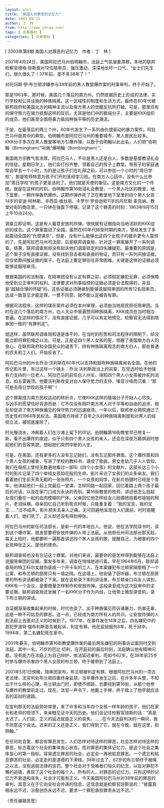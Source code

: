 ```yaml
---
layout: post
title: "美国人对罪恶的记忆力"
date: 2003-08-15
author: 丁　林
from: http://www.yhcqw.com/
tags: [ 炎黄春秋 ]
categories: [ 炎黄春秋 ]
---
```



[ 2003年第8期 美国人对罪恶的记忆力　作者：丁　林 ]


2001年4月24日，美国阿拉巴马州伯明翰市，法庭上气氛凝重肃穆。本地的联邦检察官德格·琼斯面对12位陪审员，强压激动，深深地长吁一口气，“女士们先生们，很久很久了！37年前，差不多38年了！”

对托玛斯·伊·布兰顿涉嫌参与38年前的黑人教堂爆炸案的刑事审判，终于开始了。


那是1963年。那时候，美国几个落后的南方州，仍然依据历史上形成的法律，实行学校和公共设施的种族隔离。这一区域性的制度和生活方式，最终在60年代被联邦政府和美国北方的精神主流以及南方黑人的觉醒反抗所打破。可是，那里旧有的保守势力在竭力抵御这样的反抗，尤其是他们中的极端分子，主要是KKK组织的成员，他们甚至企图用暴力抵挡种族平等的历史潮流。


于是，在最落后的两三个州，60年代发生了一系列由仇恨驱动的暴力案件。阿拉巴马州是其中的典型。伯明翰市是阿拉巴马州的重要城市，黑人居民比较多。KKK分子多次在黑人教堂等地方引爆炸弹，以致于伯明翰以此出名，人们把“伯明翰（Birmingham）”叫做“爆明翰（Bombingham）”。


美国南方宗教气氛浓厚。阿拉巴马人，不论是黑人还是白人，多数是基督教浸礼会的信徒。星期日早上，他们会打扮齐整，领着自己的孩子上教堂。带孩子的家庭通常会早去一个小时，为的是让孩子们在礼拜之前，可以参加一个小时的“周日学校”，那是牧师特意为孩子们开的圣经学习班。在南方人心目中，没有什么比参加“周日学校”的孩子更圣洁的了。他们就是天使的象征。这是南方文化的一个传统。就是在这样的时刻，伯明翰市第16街浸礼会教堂，一个黑人社区的教堂，地下室里，一颗炸弹轰然爆炸。这颗炸弹炸死了正在教堂地下室里的四个黑人女孩：14岁的安迪·柯林斯、辛西亚·维丝丽、卡罗尔·罗伯逊和11岁的丹尼斯·麦克纳。教堂对街的商店里，一只钟在强震下停摆，记录了这个罪恶的时刻：1963年9月15日上午10点24分。


调查立即证明，这是有人蓄意安放的炸弹。很快就有证据指向当地活跃的KKK组织的成员。这个罪案震动了全国。虽然在60年代转型时期的南方，曾经发生了多起震动全国的“仇恨谋杀”，但是，没有什么能够比这四个女孩子的被杀更令人震惊的了。先是阿拉巴马州司法部，后是联邦调查局，针对这一罪案展开了一系列调查。结果，联邦调查局却没有起诉他们调查锁定的四名嫌疑犯。最重要的原因是，这个案子没有直接证据，没有找到目击者和直接的物证，而只有一系列间接证据。仅仅依靠间接证据的案子，在法庭上要定罪往往非常困难。关键是这样的证据必须能够说服陪审员。


根据美国的司法制度，在陪审团没有认定有罪之前，必须假定嫌犯无罪，必须保障他受到公正审判的权利。法律要求对刑事指控的证据必须是合法取得的，并且是“超越合理的怀疑”的。这些证据必须确凿到能够说服陪审团的所有12名陪审员，达成一致意见才能定罪。一票不同意，就不能认定被告有罪。


根据司法程序，这样的谋杀案件必须在本州审理，必须由当地居民担任陪审团。当时在这几个落后的南方州，白人大众中普遍赞同种族隔离，KKK成员在当时相当普遍。在这样的情况下，没有直接证据，几乎可以肯定地预见，检察官无法得到陪审团一致的“有罪判定”。


就这样，虽然联邦调查局知道是谁干的，在当时的形势和司法程序的限制下，却没能立即将罪犯绳之以法。可是，正是这四个黑人女孩的死，惊醒了美国南方白人的良心。在联邦政府和全国民众的谴责下，持有种族隔离观念的南方白人，那些普通的农夫和工人们，开始反省了。


阿拉巴马州的州长乔治·沃利斯在60年代以支持和鼓吹种族隔离闻名全国。在他的传记影片里，有过这样一个镜头：乔治·沃利斯政治上的前辈、在竞选时给予他强有力支持的一位老人、阿拉巴马的前任白人州长，得知四个黑人小女孩被炸死的消息，如五雷轰顶。他要沃利斯改变对白人保守势力的支持，嗓音沙哑而沉重：“那可是去周日学校的孩子啊”！


这个罪案成为南方民权运动的转折点，它使KKK这样的极端分子开始人心尽失。与凶手的愿望恰好背道而驰：它不仅没有阻吓南方黑人对于平等和自由的追求，相反却促进了南方种族偏见的保守势力的迅速崩溃。一年以后，联邦参众两院通过了历史性的1964年民权法。美国南方持续了百年之久的种族隔离制度和对黑人的歧视立法，被彻底废除了。


时光像流水，冲刷着人们在沙滩上留下的印记。伯明翰第16街教堂早已修复一新，看不出爆炸的痕迹。似乎只有四个黑人女孩的亲人，还会在深夜万籁俱寂时想起她们的音容笑貌，想起她们突然中断的人生。


可是，在美国，还有更多的人没有忘记她们，没有忘记那件罪案。这个爆炸案和四个黑人女孩的被害，写进了学校的教科书，谱成了歌曲，男女老幼几乎人人皆知。我们在电视上曾经无数遍地看过一部叫《四个小女孩》的文献片。这部长达三个小时的影片记录了四个单纯女孩如花般的生命。影片采访了女孩们的众多亲友。我们看着她们生前天真无暇的一张张照片。一个女孩的同学，在影片拍摄时已经是个青年，他讲起他们一起上完最后一堂课，怎样同路一起回家，回忆着路上两个孩子最后的对话，以及在家门口成为永诀的告别。第16街教堂的牧师，讲述他怎么抱起女孩们叠在一起的血肉模糊的尸体。父亲回忆他怎样给女儿拍摄她抱着布娃娃的照片，老泪纵横。母亲回忆自己听到死讯时候，只能重复着：“我的宝宝，我的宝宝……”泣不成声。影片把失去亲人之痛，无可回避地呈现在人们面前，时时提醒着人们，她们死了，正义却还没有得到伸张。


阿拉巴马州的新任司法部长，是新一代的本地白人。他说，他在法学院读书时，读到这个爆炸案，就发誓要把安放炸弹的人带上法庭。从他担任州司法部长那天起，每天上班时，他都要听一遍那首讲述四个黑人女孩的歌，提醒自己，为被害的四个女孩伸张正义，是他的使命。


联邦调查局也没有忘记这个罪案。对他们来说，最要命的是怎样得到能够在法庭上说服陪审团的证据。案发多年来，调查在悄悄地进行着。早在1964年6月，联邦调查局的特工科尔文就伪装成一个开卡车的工人，在本案嫌犯布兰顿家隔壁租了一个公寓，和布兰顿的厨房只有一墙之隔。在这墙上，他安装了窃听器，布兰顿在厨房里的所有讲话都被录了下来。就在这些录下来的讲话里，布兰顿亲口向友人讲到，KKK有一个会议，是要商量怎样制作和安放炸弹。这段录音成为这次庭审中的主要证据。联邦调查局还发展了一名KKK分子作为内线，让他带上微型录音机，录下布兰顿的讲话。


当证据渐渐收集起来的时候，时代也变了。出于种族偏见而诉诸暴力，伤害无辜，这是一种不可姑息的罪恶。这一点，已经成为南方所有人的共识。让安放炸弹的人到法庭上去面对正义的时候到了。1977年，在事件发生14年之后，四名嫌犯中的首犯罗波特·强布利斯首先被起诉，判定有罪。他在监狱服刑8年，死于狱中。1994年，第二名嫌犯死在家中。


2001年春天，伯明翰市第16街教堂爆炸案的最后两名嫌犯的刑事诉讼案同时交到法庭。其中一名，71岁的巴比·切利，在开庭前的最后时刻，法庭确认他有精神问题，没有能力在法庭上为自己辩护，依法延迟审判。而如今62岁，在38年前25岁时参与爆炸杀害四个黑人女孩的布兰顿，终于被带到了法庭上。


2001年5月1日傍晚，陪审团宣布，布兰顿被判定有罪。根据阿拉巴马州的一项古老法律，法官判处布兰顿四重终身监禁。当年爆炸发生之后，在许多年头里，不知出于什么样的心理，布兰顿出门时，即使不顺路，也要绕到第16街，从那个他参与爆炸的教堂前走过。现在，法官一声令下，他戴上手铐，终于踏上了他早就应该去的监狱的道路。


在宣判那天的法庭旁听席里，来了许多和当年四个女孩一样年龄的孩子，他们在家长和老师的带领下，来亲眼见证今天的历史。他们会记住检察官琼斯的话：“真是太迟了。人们说，正义的延迟就是正义的丧失。……在今天法庭判决的一瞬间，我不同意这个说法。迟来的正义还是正义，我们得到了它，就在今晚，就在这里，伯明翰。”


在任何社会里，都会有罪恶发生。人们怎样对待这样的罪恶，社会怎样对待这样的罪恶，标志着这个社会的集体良心状态。而对罪恶的集体记忆力，是这个社会之集体良心的第一指标。容易遗忘罪恶的社会，必定会一再地姑息罪恶。一个遗忘和姑息罪恶的社会，必定走的是道德的下滑线。38年过去了，62岁的布兰顿终于被绳之以法，没有逃脱法律的惩罚。整个社会对于受难者们恒久的纪念，以及对罪犯不懈的追猎，表现了这个社会的每个人，所有的人，对罪恶的记忆力。只有这样的记忆力不衰退和丧失，社会才可能有正义。今天美国阿拉巴马州对38年前的罪恶的审判，其意义在于它向全社会传递的信息，这信息就是检察官琼斯说的：“披露真相永远不迟，治愈创伤永远不迟，要求一个罪犯承担罪责永远不迟。”

（责任编辑吴思）


